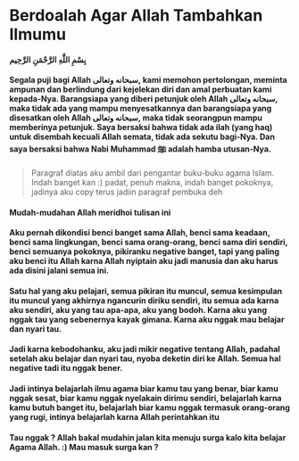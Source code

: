 # Berdoalah Agar Allah Tambahkan Ilmumu

#### بِسْمِ اللَّهِ الرَّحْمَنِ الرَّحِيم
#### Segala puji bagi Allah سبحانه وتعالى, kami memohon pertolongan, meminta ampunan dan berlindung dari kejelekan diri dan amal perbuatan kami kepada-Nya. Barangsiapa yang diberi petunjuk oleh Allah سبحانه وتعالى, maka tidak ada yang mampu menyesatkannya dan barangsiapa yang disesatkan oleh Allah سبحانه وتعالى, maka tidak seorangpun mampu memberinya petunjuk. Saya bersaksi bahwa tidak ada ilah (yang haq) untuk disembah kecuali Allah semata, tidak ada sekutu bagi-Nya. Dan saya bersaksi bahwa Nabi Muhammad ﷺ adalah hamba utusan-Nya.

> Paragraf diatas aku ambil dari pengantar buku-buku agama Islam. Indah banget kan :) padat, penuh makna, indah banget pokoknya, jadinya aku copy terus jadiin paragraf pembuka deh

#### Mudah-mudahan Allah meridhoi tulisan ini

#### Aku pernah dikondisi benci banget sama Allah, benci sama keadaan, benci sama lingkungan, benci sama orang-orang, benci sama diri sendiri, benci semuanya pokoknya, pikiranku negative banget, tapi yang paling aku benci itu Allah karna Allah nyiptain aku jadi manusia dan aku harus ada disini jalani semua ini.
#### Satu hal yang aku pelajari, semua pikiran itu muncul, semua kesimpulan itu muncul yang akhirnya ngancurin diriku sendiri, itu semua ada karna aku sendiri, aku yang tau apa-apa, aku yang bodoh. Karna aku yang nggak tau yang sebenernya kayak gimana. Karna aku nggak mau belajar dan nyari tau.
#### Jadi karna kebodohanku, aku jadi mikir negative tentang Allah, padahal setelah aku belajar dan nyari tau, nyoba deketin diri ke Allah. Semua hal negative tadi itu nggak bener.
#### Jadi intinya belajarlah ilmu agama biar kamu tau yang benar, biar kamu nggak sesat, biar kamu nggak nyelakain dirimu sendiri, belajarlah karna kamu butuh banget itu, belajarlah biar kamu nggak termasuk orang-orang yang rugi, intinya belajarlah karna Allah perintahkan itu

#### Tau nggak ? Allah bakal mudahin jalan kita menuju surga kalo kita belajar Agama Allah. :) Mau masuk surga kan ?
